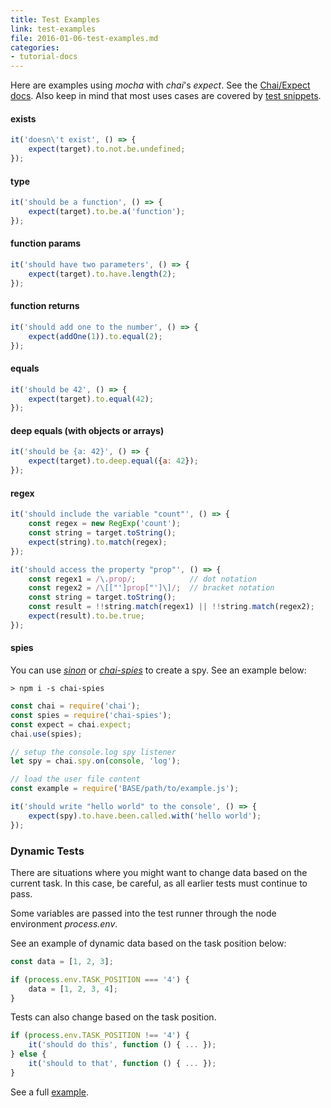 ```yaml
---
title: Test Examples
link: test-examples
file: 2016-01-06-test-examples.md
categories:
- tutorial-docs
---
```


Here are examples using *mocha* with *chai*'s *expect*. See the [Chai/Expect docs](http://chaijs.com/api/bdd/). Also keep in mind that most uses cases are covered by [test snippets](#test-snippets).

#### exists

```js
it('doesn\'t exist', () => {
    expect(target).to.not.be.undefined;
});
```

#### type

```js
it('should be a function', () => {
    expect(target).to.be.a('function');
});
```

#### function params

```js
it('should have two parameters', () => {
    expect(target).to.have.length(2);
});
```

#### function returns

```js
it('should add one to the number', () => {
    expect(addOne(1)).to.equal(2);
});
```

#### equals

```js
it('should be 42', () => {
    expect(target).to.equal(42);
});
```

#### deep equals (with objects or arrays)

```js
it('should be {a: 42}', () => {
    expect(target).to.deep.equal({a: 42});
});
```

#### regex

```js
it('should include the variable "count"', () => {
    const regex = new RegExp('count');
    const string = target.toString();
    expect(string).to.match(regex);
});
```

```js
it('should access the property "prop"', () => {
    const regex1 = /\.prop/;            // dot notation
    const regex2 = /\[["']prop["']\]/;  // bracket notation
    const string = target.toString();
    const result = !!string.match(regex1) || !!string.match(regex2);
    expect(result).to.be.true;
});
```

#### spies

You can use [*sinon*](http://sinonjs.org/docs/) or [*chai-spies*](https://github.com/chaijs/chai-spies) to create a spy. See an example below:

`> npm i -s chai-spies`

```js
const chai = require('chai');
const spies = require('chai-spies');
const expect = chai.expect;
chai.use(spies);

// setup the console.log spy listener
let spy = chai.spy.on(console, 'log');

// load the user file content
const example = require('BASE/path/to/example.js');

it('should write "hello world" to the console', () => {
    expect(spy).to.have.been.called.with('hello world');
});
```

### Dynamic Tests

There are situations where you might want to change data based on the current task. In this case, be careful, as all earlier tests must continue to pass.

Some variables are passed into the test runner through the node environment *process.env*.

See an example of dynamic data based on the task position below:

```js
const data = [1, 2, 3];

if (process.env.TASK_POSITION === '4') {
    data = [1, 2, 3, 4];
}
```

Tests can also change based on the task position.

```js
if (process.env.TASK_POSITION !== '4') {
    it('should do this', function () { ... });
} else {
    it('should to that', function () { ... });
}
```

See a full [example](https://github.com/coderoad/coderoad-functional-school/blob/master/tutorial/1/04/01-forEach.spec.js).
